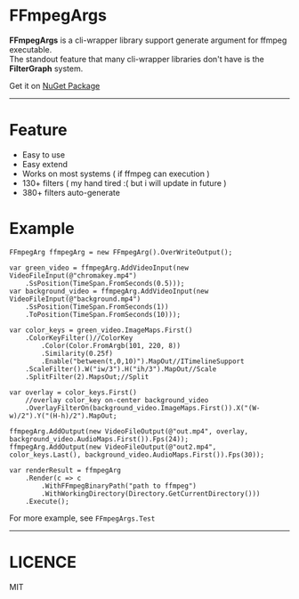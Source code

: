 # FFmpegArgs
<b>FFmpegArgs</b> is a cli-wrapper library support generate argument for ffmpeg executable.  
The standout feature that many cli-wrapper libraries don't have is the <b>FilterGraph</b> system.

Get it on [NuGet Package](https://www.nuget.org/packages?q=FFmpegArgs)  
________________________________________
# Feature  
- Easy to use  
- Easy extend
- Works on most systems ( if ffmpeg can execution )
- 130+ filters ( my hand tired :( but i will update in future ) 
- 380+ filters auto-generate

# Example
``` Csharp
FFmpegArg ffmpegArg = new FFmpegArg().OverWriteOutput();

var green_video = ffmpegArg.AddVideoInput(new VideoFileInput(@"chromakey.mp4")
    .SsPosition(TimeSpan.FromSeconds(0.5)));
var background_video = ffmpegArg.AddVideoInput(new VideoFileInput(@"background.mp4")
    .SsPosition(TimeSpan.FromSeconds(1))
    .ToPosition(TimeSpan.FromSeconds(10)));

var color_keys = green_video.ImageMaps.First()
    .ColorKeyFilter()//ColorKey
        .Color(Color.FromArgb(101, 220, 8))
        .Similarity(0.25f)
        .Enable("between(t,0,10)").MapOut//ITimelineSupport
    .ScaleFilter().W("iw/3").H("ih/3").MapOut//Scale
    .SplitFilter(2).MapsOut;//Split

var overlay = color_keys.First()
    //overlay color_key on-center background_video
    .OverlayFilterOn(background_video.ImageMaps.First()).X("(W-w)/2").Y("(H-h)/2").MapOut;

ffmpegArg.AddOutput(new VideoFileOutput(@"out.mp4", overlay, background_video.AudioMaps.First()).Fps(24));
ffmpegArg.AddOutput(new VideoFileOutput(@"out2.mp4", color_keys.Last(), background_video.AudioMaps.First()).Fps(30));

var renderResult = ffmpegArg
    .Render(c => c
        .WithFFmpegBinaryPath("path to ffmpeg")
        .WithWorkingDirectory(Directory.GetCurrentDirectory()))
    .Execute();
```
For more example, see `FFmpegArgs.Test`  

________________________________________

# LICENCE  
MIT
